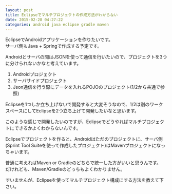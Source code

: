 ```yaml
---
layout: post
title: Eclipseでマルチプロジェクトの作成方法がわからない
date: 2015-02-28 04:27:22
categories: android java eclipse gradle maven
---
```

<!-- {% raw %} -->
<p>EclipseでAndroidアプリケーションを作りたいです。<br>
サーバ側もJava + Springで作成する予定です。</p>

<p>Androidとサーバの間はJSONを使って通信を行いたいので、プロジェクトを3つに分けられないかなと考えています。</p>

<ol>
<li>Androidプロジェクト</li>
<li>サーバサイドプロジェクト</li>
<li>Json通信を行う際にデータを入れるPOJOのプロジェクト(1/2から共通で参照)</li>
</ol>

<p>Eclipseを1つしか立ち上げないで開発すると大変そうなので、1/2は別のワークスペースにしてEclipseを2つ立ち上げて開発したいなと思います。</p>

<p>このような感じで開発したいのですが、Eclipseでどうやればマルチプロジェクトにできるかよくわからないんです。</p>

<p>Eclipseでプロジェクトを作ると、Androidはただのプロジェクトに、サーバ側(Sprint Tool Suiteを使って作成したプロジェクト)はMavenプロジェクトになっちゃいます。</p>

<p>普通に考えればMaven or Gradleのどちらで統一した方がいいと思うんです。<br>
だけれども、Maven/Gradleのどっちもよくわかりません。</p>

<p>すいませんが、Eclipseを使ってマルチプロジェクト構成にする方法を教えて下さい。</p>
<!-- {% endraw %} -->
